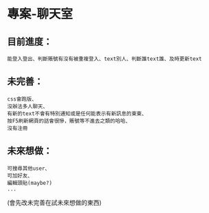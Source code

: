 # 專案-聊天室
## 目前進度：
    能登入登出、判斷賬號有沒有被重複登入、text別人、判斷誰text誰、及時更新text
## 未完善：
    css會跑版、
    沒辦法多人聊天、
    有新的text不會有特別通知或是任何能表示有新訊息的東東、
    按F5刷新網頁的話會很慘，賬號等不進去之類的哈哈、
    沒有注冊
## 未來想做：
    可搜尋其他user、
    可加好友、
    編輯頭貼(maybe?)
    ...
(會先改未完善在試未來想做的東西)
